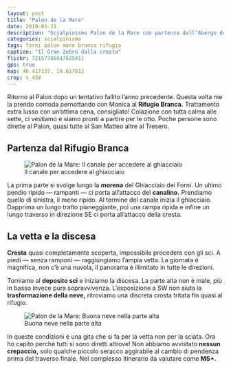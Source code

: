 ```yaml
---
layout: post
title: "Palon de la Mare"
date: 2019-03-31
description: "Scialpinismo Palon de la Mare con partenza dall’Abergo dei Forni e pernottamento al Rifugio Branca"
categories: scialpinismo
tags: forni palon mare branca rifugio
caption: "Il Gran Zebrù dalla cresta"
flickr: 72157706847625811
gps: true
map: 46.417137, 10.617812
crop: x_450
---
```


Ritorno al Palon dopo un tentativo fallito l’anno precedente. Questa volta me la prendo comoda pernottando con Monica al **Rifugio Branca.** Trattamento extra lusso con un’ottima cena, consigliato! Colazione con tutta calma alle sette, ci vestiamo e siamo pronti a partire per le otto. Poche persone sono dirette al Palon, quasi tutte al San Matteo altre al Tresero.

## Partenza dal Rifugio Branca

<figure>
    <img src="https://live.staticflickr.com/65535/33866636598_369a3e7dd7_c.jpg" alt="Palon de la Mare: Il canale per accedere al ghiacciaio" /> 
    <figcaption>Il canale per accedere al ghiacciaio</figcaption>
</figure>

La prima parte si svolge lungo la **morena** del Ghiacciaio dei Forni. Un ultimo pendio ripido — rampanti — ci porta all’attacco del **canalino.** Prendiamo quello di sinistra, il meno ripido. Al termine del canale inizia il ghiacciaio. Dapprima un lungo tratto pianeggiante, poi una rampa ripida e infine un lungo traverso in direzione SE ci porta all’attacco della cresta.

## La vetta e la discesa

**Cresta** quasi completamente scoperta, impossibile procedere con gli sci. A piedi — senza ramponi — raggiungiamo l’ampia vetta. La giornata è magnifica, non c’è una nuvola, il panorama è illimitato in tutte le direzioni. 

Torniamo al **deposito sci** e iniziamo la discesa. La parte alta non è male, più in basso invece pura sopravvivenza. L’esposizione a SW non aiuta la **trasformazione della neve,** ritroviamo una discreta crosta tritata fin quasi al rifugio.

<figure>
    <img src="https://live.staticflickr.com/65535/47690938612_23595283ac_c.jpg" alt="Palon de la Mare: Buona neve nella parte alta" /> 
    <figcaption>Buona neve nella parte alta</figcaption>
</figure>

In queste condizioni è una gita che si fa per la vetta non per la sciata. Ora ho capito perché tutti si sono diretti altrove! Non abbiamo avvistato **nessun crepaccio,** solo qualche piccolo seracco aggirabile al cambio di pendenza prima del traverso finale. Nel complesso itinerario da valutare come **MS+.**

